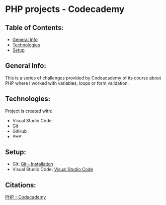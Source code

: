 # PHP projects - Codecademy

## Table of Contents:

* [General Info](#general-info)
* [Technologies](#techonologies)
* [Setup](#setup)

## General Info:

This is a series of challenges provided by Codeacademy of its course about PHP where I worked with variables, loops or form validation.

## Technologies:

Project is created with:
* Visual Studio Code
* Git
* GitHub
* PHP

## Setup:

* Git: [Git - Installation](https://git-scm.com/book/en/v2/Getting-Started-Installing-Git)
* Visual Studio Code: [Visual Studio Code](https://code.visualstudio.com)

## Citations:

[PHP - Codecademy](https://www.codecademy.com/learn/learn-php)
